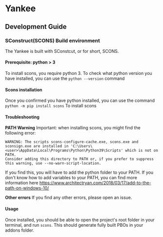 # Yankee

## Development Guide

### SConstruct(SCONS) Build environment
The Yankee is built with SConstcut, or for short, SCONS.

#### Prerequisite: python > 3
To install scons, you require python 3.
To check what python version you have installed, you can use the `python --version` command

#### Scons installation
Once you confirmed you have python installed, you can use the command
`python -m pip install scons`
To install scons

#### Troubleshooting
**PATH Warning**
Important: when installing scons, you might find the following error:
```
WARNING: The scripts scons-configure-cache.exe, scons.exe and sconsign.exe are installed in 'C:\Users\<user>\AppData\Local\Programs\Python\Python39\Scripts' which is not on PATH.
Consider adding this directory to PATH or, if you prefer to suppress this warning, use --no-warn-script-location.
```
If you find this, you will have to add the python folder to your PATH.
If you don't know how to add variables to your PATH, you can find more information here https://www.architectryan.com/2018/03/17/add-to-the-path-on-windows-10/

**Other errors**
If you find any other errors, please open an issue.

#### Usage
Once installed, you should be able to open the project's root folder in your terminal, and run `scons`.
This should generate fully built PBOs in your addons folder.
